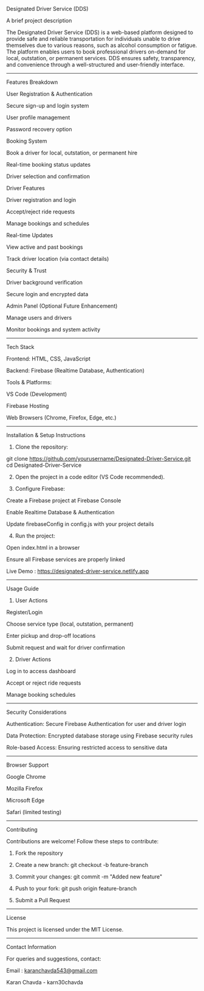 Designated Driver Service (DDS)

A brief project description

The Designated Driver Service (DDS) is a web-based platform designed to provide safe and reliable transportation for individuals unable to drive themselves due to various reasons, such as alcohol consumption or fatigue. The platform enables users to book professional drivers on-demand for local, outstation, or permanent services. DDS ensures safety, transparency, and convenience through a well-structured and user-friendly interface.


---

Features Breakdown

User Registration & Authentication

Secure sign-up and login system

User profile management

Password recovery option


Booking System

Book a driver for local, outstation, or permanent hire

Real-time booking status updates

Driver selection and confirmation


Driver Features

Driver registration and login

Accept/reject ride requests

Manage bookings and schedules


Real-time Updates

View active and past bookings

Track driver location (via contact details)


Security & Trust

Driver background verification

Secure login and encrypted data


Admin Panel (Optional Future Enhancement)

Manage users and drivers

Monitor bookings and system activity




---

Tech Stack

Frontend: HTML, CSS, JavaScript

Backend: Firebase (Realtime Database, Authentication)

Tools & Platforms:

VS Code (Development)

Firebase Hosting

Web Browsers (Chrome, Firefox, Edge, etc.)




---

Installation & Setup Instructions

1. Clone the repository:

git clone https://github.com/yourusername/Designated-Driver-Service.git
cd Designated-Driver-Service


2. Open the project in a code editor (VS Code recommended).


3. Configure Firebase:

Create a Firebase project at Firebase Console

Enable Realtime Database & Authentication

Update firebaseConfig in config.js with your project details



4. Run the project:

Open index.html in a browser

Ensure all Firebase services are properly linked


Live Demo : https://designated-driver-service.netlify.app


---

Usage Guide

1. User Actions

Register/Login

Choose service type (local, outstation, permanent)

Enter pickup and drop-off locations

Submit request and wait for driver confirmation



2. Driver Actions

Log in to access dashboard

Accept or reject ride requests

Manage booking schedules





---

Security Considerations

Authentication: Secure Firebase Authentication for user and driver login

Data Protection: Encrypted database storage using Firebase security rules

Role-based Access: Ensuring restricted access to sensitive data



---

Browser Support

Google Chrome

Mozilla Firefox

Microsoft Edge

Safari (limited testing)



---

Contributing

Contributions are welcome! Follow these steps to contribute:

1. Fork the repository


2. Create a new branch: git checkout -b feature-branch


3. Commit your changes: git commit -m "Added new feature"


4. Push to your fork: git push origin feature-branch


5. Submit a Pull Request




---

License

This project is licensed under the MIT License.


---

Contact Information

For queries and suggestions, contact:

Email : karanchavda543@gmail.com

Karan Chavda - karn30chavda
